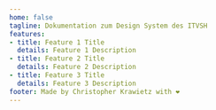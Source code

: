 ```yaml
---
home: false
tagline: Dokumentation zum Design System des ITVSH
features:
- title: Feature 1 Title
  details: Feature 1 Description
- title: Feature 2 Title
  details: Feature 2 Description
- title: Feature 3 Title
  details: Feature 3 Description
footer: Made by Christopher Krawietz with ❤️
---
```

